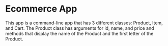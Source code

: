# Ecommerce App

This app is a command-line app that has 3 different classes: Product, Item, and Cart.
The Product class has arguments for id, name, and price and
methods that display the name of the Product and the first letter
of the Product.